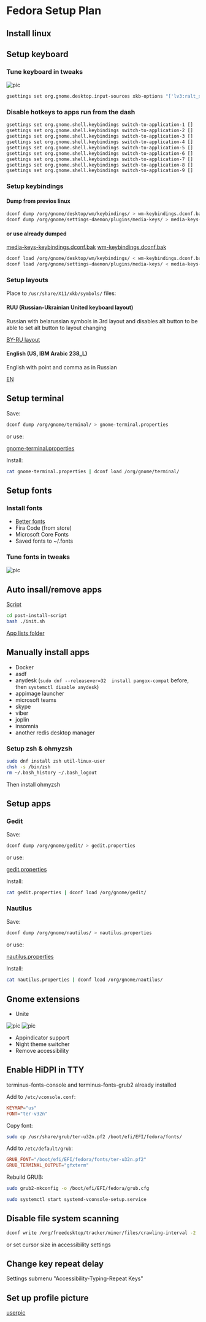 # Fedora Setup Plan

## Install linux

## Setup keyboard

### Tune keyboard in tweaks

![pic](files/pictures/keyboard_1.png)

```sh
gsettings set org.gnome.desktop.input-sources xkb-options "['lv3:ralt_switch', 'grp:caps_toggle', 'ctrl:swap_lalt_lctl_lwin', 'shift:breaks_caps', 'altwin:prtsc_rwin']"
```

### Disable hotkeys to apps run from the dash

```sh
gsettings set org.gnome.shell.keybindings switch-to-application-1 []
gsettings set org.gnome.shell.keybindings switch-to-application-2 []
gsettings set org.gnome.shell.keybindings switch-to-application-3 []
gsettings set org.gnome.shell.keybindings switch-to-application-4 []
gsettings set org.gnome.shell.keybindings switch-to-application-5 []
gsettings set org.gnome.shell.keybindings switch-to-application-6 []
gsettings set org.gnome.shell.keybindings switch-to-application-7 []
gsettings set org.gnome.shell.keybindings switch-to-application-8 []
gsettings set org.gnome.shell.keybindings switch-to-application-9 []
```

### Setup keybindings

#### Dump from previos linux

```sh
dconf dump /org/gnome/desktop/wm/keybindings/ > wm-keybindings.dconf.bak
dconf dump /org/gnome/settings-daemon/plugins/media-keys/ > media-keys-keybindings.dconf.bak
```

#### or use already dumped

[media-keys-keybindings.dconf.bak](files/keybindings/media-keys-keybindings.dconf.bak)
[wm-keybindings.dconf.bak](files/keybindings/wm-keybindings.dconf.bak)

```sh
dconf load /org/gnome/desktop/wm/keybindings/ < wm-keybindings.dconf.bak
dconf load /org/gnome/settings-daemon/plugins/media-keys/ < media-keys-keybindings.dconf.bak
```

### Setup layouts

Place to `/usr/share/X11/xkb/symbols/` files:

#### RUU (Russian-Ukrainian United keyboard layout)

Russian with belarussian symbols in 3rd layout and disables alt button to be able to set alt button to layout changing

[BY-RU layout](files/keyboard_layouts/ru)

#### English (US, IBM Arabic 238_L)

English with point and comma as in Russian

[EN](files/keyboard_layouts/us)

## Setup terminal

Save:

```sh
dconf dump /org/gnome/terminal/ > gnome-terminal.properties
```

or use:

[gnome-terminal.properties](files/configs/gnome-terminal.properties)

Install:

```sh
cat gnome-terminal.properties | dconf load /org/gnome/terminal/
```

## Setup fonts

### Install fonts

- [Better fonts](https://github.com/silenc3r/fedora-better-fonts)
- Fira Code (from store)
- Microsoft Core Fonts
- Saved fonts to ~/.fonts

### Tune fonts in tweaks

![pic](files/pictures/fonts_1.png)

## Auto insall/remove apps

[Script](post-install-script/init.sh)

```sh
cd post-install-script
bash ./init.sh
```

[App lists folder](post-install-script)

## Manually install apps

- Docker
- asdf
- anydesk (`sudo dnf --releasever=32  install pangox-compat` before, then `systemctl disable anydesk`)
- appimage launcher
- microsoft teams
- skype
- viber
- joplin
- insomnia
- another redis desktop manager

### Setup zsh & ohmyzsh

```sh
sudo dnf install zsh util-linux-user
chsh -s /bin/zsh
rm ~/.bash_history ~/.bash_logout
```

Then install ohmyzsh

## Setup apps

### Gedit

Save:

```sh
dconf dump /org/gnome/gedit/ > gedit.properties
```

or use:

[gedit.properties](files/configs/gedit.properties)

Install:

```sh
cat gedit.properties | dconf load /org/gnome/gedit/
```

### Nautilus

Save:

```sh
dconf dump /org/gnome/nautilus/ > nautilus.properties
```

or use:

[nautilus.properties](files/configs/nautilus.properties)

Install:

```sh
cat nautilus.properties | dconf load /org/gnome/nautilus/
```

## Gnome extensions

- Unite

![pic](files/pictures/unite_1.png)
![pic](files/pictures/unite_2.png)

- Appindicator support
- Night theme switcher
- Remove accessibility

## Enable HiDPI in TTY

terminus-fonts-console and terminus-fonts-grub2 already installed

Add to `/etc/vconsole.conf`:

```conf
KEYMAP="us"
FONT="ter-v32n"
```

Copy font:

```sh
sudo cp /usr/share/grub/ter-u32n.pf2 /boot/efi/EFI/fedora/fonts/
```

Add to `/etc/default/grub`:

```conf
GRUB_FONT="/boot/efi/EFI/fedora/fonts/ter-u32n.pf2"
GRUB_TERMINAL_OUTPUT="gfxterm"
```

Rebuild GRUB:

```sh
sudo grub2-mkconfig -o /boot/efi/EFI/fedora/grub.cfg
```

```sh
sudo systemctl start systemd-vconsole-setup.service
```

## Disable file system scanning

```sh
dconf write /org/freedesktop/tracker/miner/files/crawling-interval -2
```

or set cursor size in accessibility settings

## Change key repeat delay

Settings submenu "Accessibility-Typing-Repeat Keys"

## Set up profile picture

[userpic](files/pictures/userpic.jpg)

